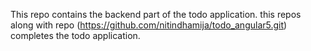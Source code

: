 This repo contains the backend part of the todo application. this repos along with 
repo (https://github.com/nitindhamija/todo_angular5.git) completes the todo application.
 
 
